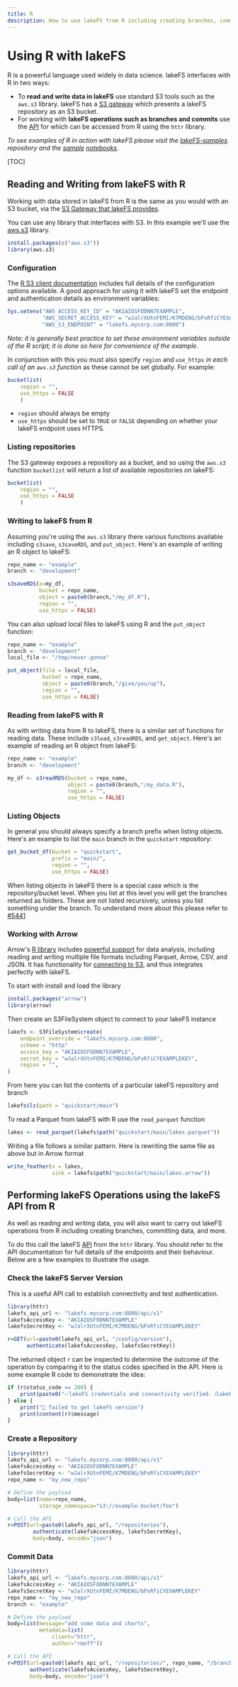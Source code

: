 ```yaml
---
title: R
description: How to use lakeFS from R including creating branches, committing changes, and merging.
---
```


# Using R with lakeFS

R is a powerful language used widely in data science. lakeFS interfaces with R in two ways: 

* To **read and write data in lakeFS** use standard S3 tools such as the `aws.s3` library. lakeFS has a [S3 gateway](https://docs.lakefs.io/understand/architecture.html#s3-gateway) which presents a lakeFS repository as an S3 bucket. 
* For working with **lakeFS operations such as branches and commits** use the [API](https://docs.lakefs.io/reference/api.html) for which can be accessed from R using the `httr` library. 

_To see examples of R in action with lakeFS please visit the [lakeFS-samples](https://github.com/treeverse/lakeFS-samples/) repository and the [sample](https://github.com/treeverse/lakeFS-samples/blob/main/00_notebooks/R.ipynb) [notebooks](https://github.com/treeverse/lakeFS-samples/blob/main/00_notebooks/R-weather.ipynb)_.

[TOC]

## Reading and Writing from lakeFS with R

Working with data stored in lakeFS from R is the same as you would with an S3 bucket, via the [S3 Gateway that lakeFS provides](https://docs.lakefs.io/understand/architecture.html#s3-gateway).

You can use any library that interfaces with S3. In this example we'll use the [aws.s3](https://github.com/cloudyr/aws.s3) library.

```r
install.packages(c("aws.s3"))
library(aws.s3)
```

### Configuration 

The [R S3 client documentation](https://cloud.r-project.org/web/packages/aws.s3/aws.s3.pdf) includes full details of the configuration options available. A good approach for using it with lakeFS set the endpoint and authentication details as environment variables: 

```r
Sys.setenv("AWS_ACCESS_KEY_ID" = "AKIAIOSFODNN7EXAMPLE",
           "AWS_SECRET_ACCESS_KEY" = "wJalrXUtnFEMI/K7MDENG/bPxRfiCYEXAMPLEKEY",
           "AWS_S3_ENDPOINT" = "lakefs.mycorp.com:8000")
```

_Note: it is generally best practice to set these environment variables outside of the R script; it is done so here for convenience of the example._

In conjunction with this you must also specify `region` and `use_https` _in each call of an `aws.s3` function_ as these cannot be set globally. For example: 

```r
bucketlist(
    region = "",
    use_https = FALSE
    )
```

* `region` should always be empty
* `use_https` should be set to `TRUE` or `FALSE` depending on whether your lakeFS endpoint uses HTTPS.

### Listing repositories

The S3 gateway exposes a repository as a bucket, and so using the `aws.s3` function `bucketlist` will return a list of available repositories on lakeFS: 

```r
bucketlist(
    region = "",
    use_https = FALSE
    )
```

### Writing to lakeFS from R

Assuming you're using the `aws.s3` library there various functions available including `s3save`, `s3saveRDS`, and `put_object`. Here's an example of writing an R object to lakeFS: 

```r
repo_name <- "example"
branch <- "development"

s3saveRDS(x=my_df, 
          bucket = repo_name, 
          object = paste0(branch,"/my_df.R"), 
          region = "",
          use_https = FALSE)
```

You can also upload local files to lakeFS using R and the `put_object` function: 

```r
repo_name <- "example"
branch <- "development"
local_file <- "/tmp/never.gonna"

put_object(file = local_file, 
           bucket = repo_name, 
           object = paste0(branch,"/give/you/up"),
           region = "",
           use_https = FALSE)
```

### Reading from lakeFS with R

As with writing data from R to lakeFS, there is a similar set of functions for reading data. These include `s3load`, `s3readRDS`, and `get_object`. Here's an example of reading an R object from lakeFS: 

```r
repo_name <- "example"
branch <- "development"

my_df <- s3readRDS(bucket = repo_name, 
                   object = paste0(branch,"/my_data.R"),
                   region = "",
                   use_https = FALSE)
```

### Listing Objects

In general you should always specify a branch prefix when listing objects. Here's an example to list the `main` branch in the `quickstart` repository: 

```R
get_bucket_df(bucket = "quickstart",
              prefix = "main/",
              region = "",
              use_https = FALSE)
```

When listing objects in lakeFS there is a special case which is the repository/bucket level. When you list at this level you will get the branches returned as folders. These are not listed recursively, unless you list something under the branch. To understand more about this please refer to [#5441](https://github.com/treeverse/lakeFS/issues/5441)

### Working with Arrow

Arrow's [R library](https://arrow.apache.org/docs/r/index.html) includes [powerful support](https://arrow.apache.org/docs/r/index.html#what-can-the-arrow-package-do) for data analysis, including reading and writing multiple file formats including Parquet, Arrow, CSV, and JSON. It has functionality for [connecting to S3](https://arrow.apache.org/docs/r/articles/fs.html), and thus integrates perfectly with lakeFS. 

To start with install and load the library

```r
install.packages("arrow")
library(arrow)
```

Then create an S3FileSystem object to connect to your lakeFS instance

```r
lakefs <- S3FileSystem$create(
    endpoint_override = "lakefs.mycorp.com:8000",
    scheme = "http"
    access_key = "AKIAIOSFODNN7EXAMPLE", 
    secret_key = "wJalrXUtnFEMI/K7MDENG/bPxRfiCYEXAMPLEKEY", 
    region = "",
)
```

From here you can list the contents of a particular lakeFS repository and branch

```r
lakefs$ls(path = "quickstart/main")
```

To read a Parquet from lakeFS with R use the `read_parquet` function

```r
lakes <- read_parquet(lakefs$path("quickstart/main/lakes.parquet"))
```

Writing a file follows a similar pattern. Here is rewriting the same file as above but in Arrow format

```r
write_feather(x = lakes,
              sink = lakefs$path("quickstart/main/lakes.arrow"))
```

## Performing lakeFS Operations using the lakeFS API from R

As well as reading and writing data, you will also want to carry out lakeFS operations from R including creating branches, committing data, and more. 

To do this call the lakeFS [API](https://docs.lakefs.io/reference/api.html) from the `httr` library. You should refer to the API documentation for full details of the endpoints and their behaviour. Below are a few examples to illustrate the usage. 

### Check the lakeFS Server Version

This is a useful API call to establish connectivity and test authentication. 

```r
library(httr)
lakefs_api_url <- "lakefs.mycorp.com:8000/api/v1"
lakefsAccessKey <- "AKIAIOSFODNN7EXAMPLE"
lakefsSecretKey <- "wJalrXUtnFEMI/K7MDENG/bPxRfiCYEXAMPLEKEY"

r=GET(url=paste0(lakefs_api_url, "/config/version"), 
      authenticate(lakefsAccessKey, lakefsSecretKey))
```

The returned object `r` can be inspected to determine the outcome of the operation by comparing it to the status codes specified in the API. Here is some example R code to demonstrate the idea: 

```r
if (r$status_code == 200) {
    print(paste0("✅lakeFS credentials and connectivity verified. ℹ️lakeFS version ",content(r)$version))   
} else {
    print("🛑 failed to get lakeFS version")
    print(content(r)$message)
}
```

### Create a Repository

```r
library(httr)
lakefs_api_url <- "lakefs.mycorp.com:8000/api/v1"
lakefsAccessKey <- "AKIAIOSFODNN7EXAMPLE"
lakefsSecretKey <- "wJalrXUtnFEMI/K7MDENG/bPxRfiCYEXAMPLEKEY"
repo_name <- "my_new_repo"

# Define the payload
body=list(name=repo_name, 
          storage_namespace="s3://example-bucket/foo")

# Call the API
r=POST(url=paste0(lakefs_api_url, "/repositories"), 
        authenticate(lakefsAccessKey, lakefsSecretKey),
        body=body, encode="json")
```

### Commit Data

```r
library(httr)
lakefs_api_url <- "lakefs.mycorp.com:8000/api/v1"
lakefsAccessKey <- "AKIAIOSFODNN7EXAMPLE"
lakefsSecretKey <- "wJalrXUtnFEMI/K7MDENG/bPxRfiCYEXAMPLEKEY"
repo_name <- "my_new_repo"
branch <- "example"

# Define the payload
body=list(message="add some data and charts", 
          metadata=list(
              client="httr", 
              author="rmoff"))

# Call the API
r=POST(url=paste0(lakefs_api_url, "/repositories/", repo_name, "/branches/", branch, "/commits"), 
       authenticate(lakefsAccessKey, lakefsSecretKey),
       body=body, encode="json")
```